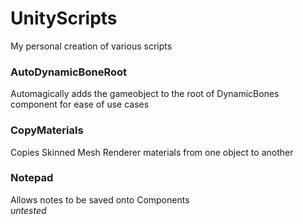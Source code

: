# UnityScripts
My personal creation of various scripts

### AutoDynamicBoneRoot
Automagically adds the gameobject to the root of DynamicBones component for ease of use cases

### CopyMaterials
Copies Skinned Mesh Renderer materials from one object to another

### Notepad
Allows notes to be saved onto Components  
*untested*